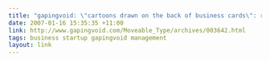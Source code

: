 ```yaml
---
title: "gapingvoid: \"cartoons drawn on the back of business cards\": random thoughts on being an entrepreneur"
date: 2007-01-16 15:35:35 +11:00
link: http://www.gapingvoid.com/Moveable_Type/archives/003642.html
tags: business startup gapingvoid management
layout: link
---
```

